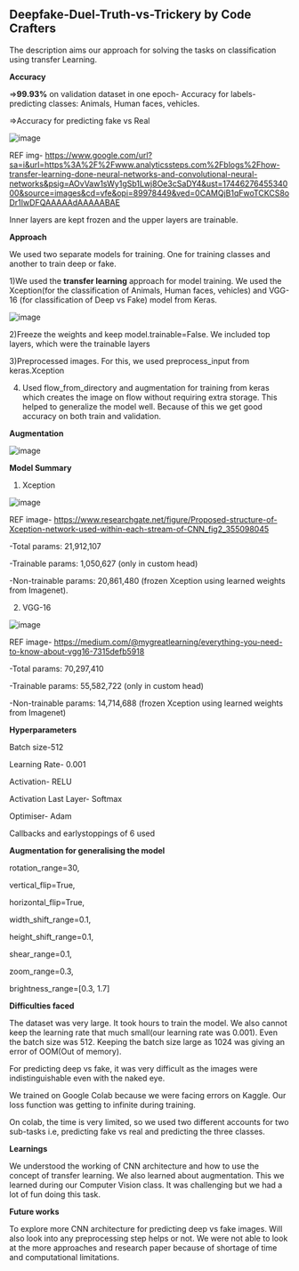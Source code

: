 ## Deepfake-Duel-Truth-vs-Trickery by Code Crafters

The description aims our approach for solving the tasks on classification using transfer Learning.

**Accuracy**

=>**99.93%** on validation dataset in one epoch- Accuracy for labels-predicting classes: Animals, Human faces, vehicles.

=>Accuracy for predicting fake vs Real

![image](https://github.com/user-attachments/assets/1d43cfc6-164f-49d1-850c-53e0a92315c5)

REF img- https://www.google.com/url?sa=i&url=https%3A%2F%2Fwww.analyticssteps.com%2Fblogs%2Fhow-transfer-learning-done-neural-networks-and-convolutional-neural-networks&psig=AOvVaw1sWy1gSb1Lwj8Oe3cSaDY4&ust=1744627645534000&source=images&cd=vfe&opi=89978449&ved=0CAMQjB1qFwoTCKCS8oDr1IwDFQAAAAAdAAAAABAE

Inner layers are kept frozen and the upper layers are trainable. 

**Approach**

We used two separate models for training. One for training classes and another to train deep or fake.

1)We used the **transfer learning** approach for model training. We used the Xception(for the classification of Animals, Human faces, vehicles) and VGG-16 (for classification of Deep vs Fake) model from Keras.

![image](https://github.com/user-attachments/assets/d50d55ec-28fd-4cce-8095-cd67eaa6ee69)

2)Freeze the weights and keep model.trainable=False. We included top layers, which were the trainable layers

3)Preprocessed images. For this, we used preprocess_input from keras.Xception

4) Used flow_from_directory and augmentation for training from keras which creates the image on flow without requiring extra storage. This helped to generalize the model well. Because of this we get good accuracy on both train and validation.

**Augmentation**

![image](https://github.com/user-attachments/assets/35582ea3-3ed0-43cf-ad26-d653ba1494b2)

**Model Summary**

1) Xception

![image](https://github.com/user-attachments/assets/d264366b-9466-439e-8381-5a763892e61e)

REF image- https://www.researchgate.net/figure/Proposed-structure-of-Xception-network-used-within-each-stream-of-CNN_fig2_355098045

-Total params: 21,912,107

-Trainable params: 1,050,627 (only in custom head)  

-Non-trainable params: 20,861,480 (frozen Xception using learned weights from Imagenet).

2) VGG-16

![image](https://github.com/user-attachments/assets/5e49d437-05da-4a07-9c55-1578b16b828b)

REF image- https://medium.com/@mygreatlearning/everything-you-need-to-know-about-vgg16-7315defb5918

-Total params: 70,297,410 

-Trainable params: 55,582,722 (only in custom head) 

-Non-trainable params: 14,714,688 (frozen Xception using learned weights from Imagenet)

**Hyperparameters**

Batch size-512

Learning Rate- 0.001

Activation- RELU

Activation Last Layer- Softmax

Optimiser- Adam

Callbacks and earlystoppings of 6 used

**Augmentation for generalising the model**

rotation_range=30, 

vertical_flip=True,

horizontal_flip=True,

width_shift_range=0.1,  

height_shift_range=0.1,

shear_range=0.1,

zoom_range=0.3,  

brightness_range=[0.3, 1.7]

**Difficulties faced**

The dataset was very large. It took hours to train the model. We also cannot keep the learning rate that much small(our learning rate was 0.001). Even the batch size was 512. Keeping the batch size large as 1024 was giving an error of OOM(Out of memory). 

For predicting deep vs fake, it was very difficult as the images were indistinguishable even with the naked eye.

We trained on Google Colab because we were facing errors on Kaggle. Our loss function was getting to infinite during training. 

On colab, the time is very limited, so we used two different accounts for two sub-tasks i.e, predicting fake vs real and predicting the three classes.

**Learnings**

We understood the working of CNN architecture and how to use the concept of transfer learning. We also learned about augmentation. This we learned during our Computer Vision class. It was challenging but we had a lot of fun doing this task.

**Future works**

To explore more CNN architecture for predicting deep vs fake images. Will also look into any preprocessing step helps or not. We were not able to look at the more approaches and research paper because of shortage of time and computational limitations.





